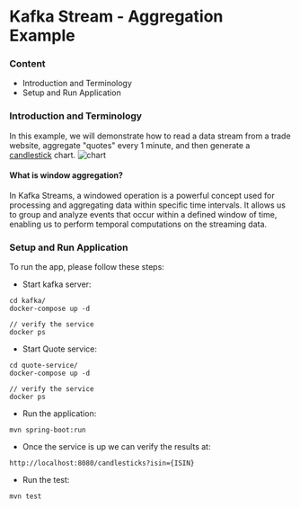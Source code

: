 # Kafka Stream - Aggregation Example
### Content
- Introduction and Terminology
- Setup and Run Application

### Introduction and Terminology

In this example, we will demonstrate how to read a data stream from a trade website, 
aggregate "quotes" every 1 minute, and then generate a [candlestick](https://en.wikipedia.org/wiki/Candlestick_chart) chart.
![chart](https://t4.ftcdn.net/jpg/02/79/65/79/360_F_279657943_FALhJZ6g4shXyfqMIRifp1l6lhiwhbwm.jpg)

#### What is window aggregation?
In Kafka Streams, a windowed operation is a powerful concept used for processing and
aggregating data within specific time intervals. It allows us to group and analyze events
that occur within a defined window of time, enabling us to perform temporal computations on
the streaming data.

### Setup and Run Application
To run the app, please follow these steps:
- Start kafka server:
```
cd kafka/
docker-compose up -d

// verify the service
docker ps
```
- Start Quote service:
```
cd quote-service/
docker-compose up -d

// verify the service
docker ps
```
- Run the application:
```
mvn spring-boot:run
```
- Once the service is up we can verify the results at:
```
http://localhost:8080/candlesticks?isin={ISIN}
```
- Run the test:
```
mvn test
```



